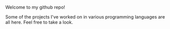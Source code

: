 Welcome to my github repo!

Some of the projects I've worked on in various programming languages are all here. Feel free to take a look.
